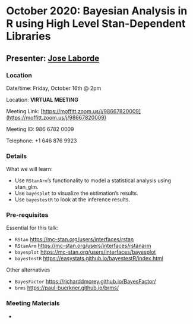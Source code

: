 # October 2020: Bayesian Analysis in R using High Level Stan-Dependent Libraries

## Presenter: [Jose Laborde](mailto:jose.laborde@moffitt.org)

### Location
Date/time: Friday, October 16th @ 2pm

Location: **VIRTUAL MEETING** 

Meeting Link: [https://moffitt.zoom.us/j/98667820009](https://moffitt.zoom.us/j/98667820009) 

Meeting ID:	986 6782 0009

Telephone:	+1 646 876 9923

### Details
What we will learn:
* Use `RStanArm`’s functionality to model a statistical analysis using stan_glm.
* Use `bayesplot` to visualize the estimation’s results.
* Use `bayestestR` to look at the inference results.

### Pre-requisites
Essential for this talk:
* `RStan` https://mc-stan.org/users/interfaces/rstan
* `RStanArm` https://mc-stan.org/users/interfaces/rstanarm
* `bayesplot` https://mc-stan.org/users/interfaces/bayesplot
* `bayestestR` https://easystats.github.io/bayestestR/index.html

Other alternatives
* `BayesFactor` https://richarddmorey.github.io/BayesFactor/
* `brms` https://paul-buerkner.github.io/brms/

### Meeting Materials
* 
